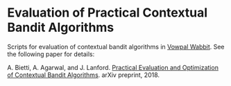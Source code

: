 # Evaluation of Practical Contextual Bandit Algorithms
Scripts for evaluation of contextual bandit algorithms in [Vowpal Wabbit](https://github.com/JohnLangford/vowpal_wabbit).
See the following paper for details:

A. Bietti, A. Agarwal, and J. Lanford. [Practical Evaluation and Optimization of Contextual Bandit Algorithms](https://arxiv.org/abs/1802.04064). arXiv preprint, 2018.
